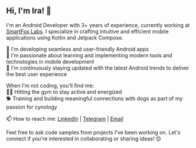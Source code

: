 ## Hi, I'm Ira! 👋

I'm an Android Developer with 3+ years of experience, currently working at [SmartFox Labs](https://play.google.com/store/apps/developer?id=SmartFox+Labs&hl=en). I specialize in crafting intuitive and efficient mobile applications using Kotlin and Jetpack Compose.  

🌟 I'm developing seamless and user-friendly Android apps <br />
🚀 I'm passionate about learning and implementing modern tools and technologies in mobile development <br />
🌱 I'm continuously staying updated with the latest Android trends to deliver the best user experience <br />

When I'm not coding, you'll find me: <br /> 
🏋️‍♀️ Hitting the gym to stay active and energized <br />
🐕 Training and building meaningful connections with dogs as part of my passion for cynology <br />

📫 How to reach me: [LinkedIn](https://www.linkedin.com/in/ira-kosenkova-1206b9232/) | [Telegram](https://web.telegram.org/k/#@ir_ock) | [Email](Lrinakos2002@gmail.com) <br />

Feel free to ask code samples from projects I've been working on. Let's connect if you're interested in collaborating or sharing ideas! 😊 <br />
<!--
**irockk/irockk** is a ✨ _special_ ✨ repository because its `README.md` (this file) appears on your GitHub profile.

Here are some ideas to get you started:

- 🔭 I’m currently working on ...
- 🌱 I’m currently learning ...
- 👯 I’m looking to collaborate on ...
- 🤔 I’m looking for help with ...
- 💬 Ask me about ...
- 📫 How to reach me: ...
- 😄 Pronouns: ...
- ⚡ Fun fact: ...
-->
